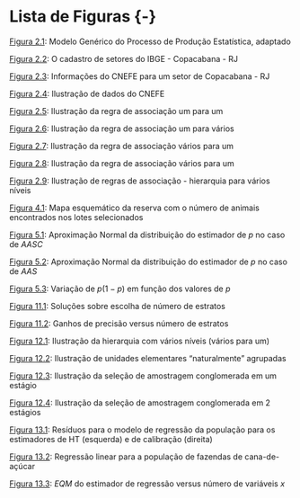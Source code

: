 # Lista de Figuras {-}

[Figura 2.1](file:///C:/Users/Vermelho/Documents/GitHub/amotepur/docs/conceitos.html#fig:modpesq): Modelo Genérico do Processo de Produção Estatística, adaptado 

[Figura 2.2](file:///C:/Users/Vermelho/Documents/GitHub/amotepur/docs/conceitos.html#fig:cadset): O cadastro de setores do IBGE - Copacabana - RJ 

[Figura 2.3](file:///C:/Users/Vermelho/Documents/GitHub/amotepur/docs/conceitos.html#fig:cnefe1): Informações do CNEFE para um setor de Copacabana - RJ 

[Figura 2.4](file:///C:/Users/Vermelho/Documents/GitHub/amotepur/docs/conceitos.html#fig:cnefe2): Ilustração de dados do CNEFE 

[Figura 2.5](file:///C:/Users/Vermelho/Documents/GitHub/amotepur/docs/conceitos.html#fig:umparaum): Ilustração da regra de associação um para um 

[Figura 2.6](file:///C:/Users/Vermelho/Documents/GitHub/amotepur/docs/conceitos.html#fig:umparavar): Ilustração da regra de associação um para vários

[Figura 2.7](file:///C:/Users/Vermelho/Documents/GitHub/amotepur/docs/conceitos.html#fig:varparaum1): Ilustração da regra de associação vários para um 

[Figura 2.8](file:///C:/Users/Vermelho/Documents/GitHub/amotepur/docs/conceitos.html#fig:varparaum2): Ilustração da regra de associação vários para um 

[Figura 2.9](file:///C:/Users/Vermelho/Documents/GitHub/amotepur/docs/conceitos.html#fig:hierarquia): Ilustração de regras de associação - hierarquia para vários níveis

[Figura 4.1](file:///C:/Users/Vermelho/Documents/GitHub/amotepur/docs/aas.html#fig:figAAS1): Mapa esquemático da reserva com o número de animais encontrados nos lotes selecionados

[Figura 5.1](file:///C:/Users/Vermelho/Documents/GitHub/amotepur/docs/proporc.html#fig:figprop1): Aproximação Normal da distribuição do estimador de $p$ no caso de *AASC*

[Figura 5.2](file:///C:/Users/Vermelho/Documents/GitHub/amotepur/docs/proporc.html#fig:figprop2): Aproximação Normal da distribuição do estimador de $p$ no caso de *AAS*

[Figura 5.3](file:///C:/Users/Vermelho/Documents/GitHub/amotepur/docs/proporc.html#fig:figprop3): Variação de $p(1-p)$ em função dos valores de $p$ 

[Figura 11.1](file:///C:/Users/Vermelho/Documents/GitHub/amotepur/docs/estrat.html#fig:numeroestratos): Soluções sobre escolha de número de estratos 

[Figura 11.2](file:///C:/Users/Vermelho/Documents/GitHub/amotepur/docs/estrat.html#fig:precisaovsestratos): Ganhos de precisão versus número de estratos 

[Figura 12.1](file:///C:/Users/Vermelho/Documents/GitHub/amotepur/docs/cong.html#fig:hierar1): Ilustração da hierarquia com vários níveis (vários para um) 

[Figura 12.2](file:///C:/Users/Vermelho/Documents/GitHub/amotepur/docs/cong.html#fig:baralho): Ilustração de unidades elementares “naturalmente” agrupadas 

[Figura 12.3](file:///C:/Users/Vermelho/Documents/GitHub/amotepur/docs/cong.html#fig:baralhoAC1): Ilustração da seleção de amostragem conglomerada em um estágio 

[Figura 12.4](file:///C:/Users/Vermelho/Documents/GitHub/amotepur/docs/cong.html#fig:baralhoAC2): Ilustração da seleção de amostragem conglomerada em 2 estágios 

[Figura 13.1](file:///C:/Users/Vermelho/Documents/GitHub/amotepur/docs/calib.html#fig:figcalib1): Resíduos para o modelo de regressão da população para os estimadores de HT (esquerda) e de calibração (direita) 

[Figura 13.2](file:///C:/Users/Vermelho/Documents/GitHub/amotepur/docs/calib.html#fig:figcalib2): Regressão linear para a população de fazendas de cana-de-açúcar 

[Figura 13.3](file:///C:/Users/Vermelho/Documents/GitHub/amotepur/docs/calib.html#fig:figcalib3): $EQM$ do estimador de regressão versus número de variáveis $x$


